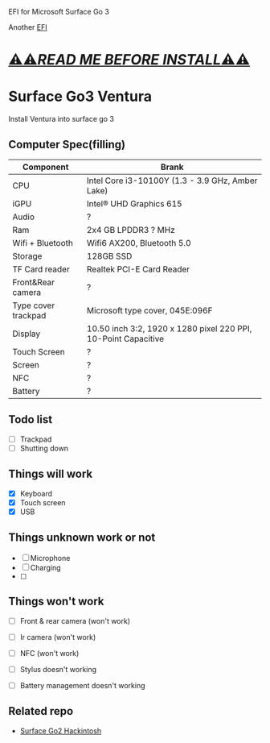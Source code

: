 EFI for Microsoft Surface Go 3

Another [EFI](https://github.com/CoolestEnoch/surface-go3-opencore-kingo-base)

# [⚠️⚠️***READ ME BEFORE INSTALL***⚠️⚠️](BeforeInstall.md)

# Surface Go3 Ventura
Install Ventura into surface go 3

## Computer Spec(filling)

| Component        | Brank                              |
| ---------------- | ---------------------------------- |
| CPU              | Intel Core i3-10100Y (1.3 - 3.9 GHz, Amber Lake) |
| iGPU             | Intel® UHD Graphics 615            |
| Audio            | ?          |
| Ram              | 2x4 GB LPDDR3 ? MHz                |
| Wifi + Bluetooth |   Wifi6 AX200, Bluetooth 5.0  |
| Storage             | 128GB SSD       |
| TF Card reader | Realtek PCI-E Card Reader |
|Front&Rear camera| ? |
|Type cover trackpad|Microsoft type cover, 045E:096F|
|Display|10.50 inch 3:2, 1920 x 1280 pixel 220 PPI, 10-Point Capacitive|
|Touch Screen| ? |
|Screen| ? |
|NFC| ? |
|Battery| ? |

## Todo list
- [ ] Trackpad
- [ ] Shutting down

## Things will work
- [x] Keyboard
- [x] Touch screen
- [x] USB

## Things unknown work or not
- [ ] Microphone
- [ ] Charging
- [ ] 

## Things won't work
- [ ] Front & rear camera (won't work)
- [ ] Ir camera (won't work)
- [ ] NFC (won't work)
- [ ] Stylus doesn't working
- [ ] Battery management doesn't working


## Related repo
* [Surface Go2 Hackintosh](https://github.com/kingo132/surface-go2-hackintosh)
